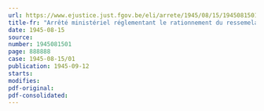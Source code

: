 ```yaml
---
url: https://www.ejustice.just.fgov.be/eli/arrete/1945/08/15/1945081501/justel
title-fr: "Arrêté ministériel réglementant le rationnement du ressemelage des chaussures (abrogé par AM 05-01-1946, art. 6)"
date: 1945-08-15
source:
number: 1945081501
page: 888888
case: 1945-08-15/01
publication: 1945-09-12
starts:
modifies:
pdf-original:
pdf-consolidated:
---
```


